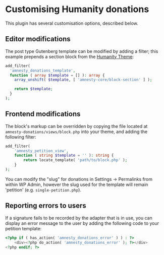 # Customising Humanity donations

This plugin has several customisation options, described below.  

## Editor modifications
The post type Gutenberg template can be modified by adding a filter; this example prepends a section block from the [Humanity Theme](https://github.com/amnestywebsite/humanity-donations):
```php
add_filter(
  'amnesty_donations_template',
  function ( array $template = [] ): array {
    array_unshift( $template, [ 'amnesty-core/block-section' ] );

  	return $template;
  }
);
```

## Frontend modifications
The block's markup can be overridden by copying the file located at `amnesty-donations/views/block.php` into your theme, and adding the following filter:
```php
add_filter(
    'amnesty_petition_view',
    function ( string $template = '' ): string {
        return locate_template( 'path/to/block.php' );
    }
);
```

You can modify the "slug" for donations in Settings -> Permalinks from within WP Admin, however the slug used for the template will remain 'petition' (e.g. `single-petition.php`).  

## Reporting errors to users
If a signature fails to be recorded by the adapter that is in use, you can display an error message to the user by adding the following code to your petition template:  

```php
<?php if ( has_action( 'amnesty_donations_error' ) ) : ?>
    <div><?php do_action( 'amnesty_donations_error' ); ?></div>
<?php endif; ?>
```

